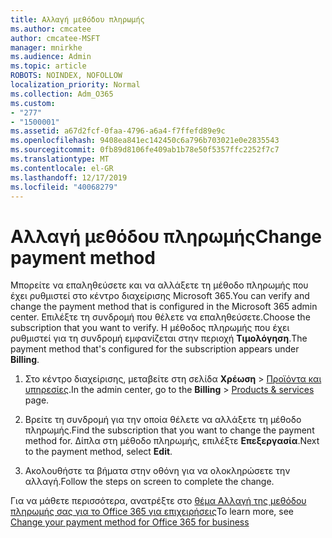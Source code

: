 ```yaml
---
title: Αλλαγή μεθόδου πληρωμής
ms.author: cmcatee
author: cmcatee-MSFT
manager: mnirkhe
ms.audience: Admin
ms.topic: article
ROBOTS: NOINDEX, NOFOLLOW
localization_priority: Normal
ms.collection: Adm_O365
ms.custom:
- "277"
- "1500001"
ms.assetid: a67d2fcf-0faa-4796-a6a4-f7ffefd89e9c
ms.openlocfilehash: 9408ea841ec142450c6a796b703021e0e2835543
ms.sourcegitcommit: 0fb89d8106fe409ab1b78e50f5357ffc2252f7c7
ms.translationtype: MT
ms.contentlocale: el-GR
ms.lasthandoff: 12/17/2019
ms.locfileid: "40068279"
---
```

# <a name="change-payment-method"></a><span data-ttu-id="132d9-102">Αλλαγή μεθόδου πληρωμής</span><span class="sxs-lookup"><span data-stu-id="132d9-102">Change payment method</span></span>

<span data-ttu-id="132d9-103">Μπορείτε να επαληθεύσετε και να αλλάξετε τη μέθοδο πληρωμής που έχει ρυθμιστεί στο κέντρο διαχείρισης Microsoft 365.</span><span class="sxs-lookup"><span data-stu-id="132d9-103">You can verify and change the payment method that is configured in the Microsoft 365 admin center.</span></span> <span data-ttu-id="132d9-104">Επιλέξτε τη συνδρομή που θέλετε να επαληθεύσετε.</span><span class="sxs-lookup"><span data-stu-id="132d9-104">Choose the subscription that you want to verify.</span></span> <span data-ttu-id="132d9-105">Η μέθοδος πληρωμής που έχει ρυθμιστεί για τη συνδρομή εμφανίζεται στην περιοχή **Τιμολόγηση**.</span><span class="sxs-lookup"><span data-stu-id="132d9-105">The payment method that's configured for the subscription appears under **Billing**.</span></span>
  
1. <span data-ttu-id="132d9-106">Στο κέντρο διαχείρισης, μεταβείτε στη σελίδα **Χρέωση** \> [Προϊόντα και υπηρεσίες](https://go.microsoft.com/fwlink/p/?linkid=842054).</span><span class="sxs-lookup"><span data-stu-id="132d9-106">In the admin center, go to the **Billing** \> [Products & services](https://go.microsoft.com/fwlink/p/?linkid=842054) page.</span></span>

2. <span data-ttu-id="132d9-107">Βρείτε τη συνδρομή για την οποία θέλετε να αλλάξετε τη μέθοδο πληρωμής.</span><span class="sxs-lookup"><span data-stu-id="132d9-107">Find the subscription that you want to change the payment method for.</span></span> <span data-ttu-id="132d9-108">Δίπλα στη μέθοδο πληρωμής, επιλέξτε **Επεξεργασία**.</span><span class="sxs-lookup"><span data-stu-id="132d9-108">Next to the payment method, select **Edit**.</span></span>

3. <span data-ttu-id="132d9-109">Ακολουθήστε τα βήματα στην οθόνη για να ολοκληρώσετε την αλλαγή.</span><span class="sxs-lookup"><span data-stu-id="132d9-109">Follow the steps on screen to complete the change.</span></span>

<span data-ttu-id="132d9-110">Για να μάθετε περισσότερα, ανατρέξτε στο [θέμα Αλλαγή της μεθόδου πληρωμής σας για το Office 365 για επιχειρήσεις](https://docs.microsoft.com/office365/admin/subscriptions-and-billing/change-payment-method)</span><span class="sxs-lookup"><span data-stu-id="132d9-110">To learn more, see  [Change your payment method for Office 365 for business](https://docs.microsoft.com/office365/admin/subscriptions-and-billing/change-payment-method)</span></span>